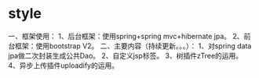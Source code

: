 style
=====
一、框架使用：
1、后台框架：使用spring+spring mvc+hibernate jpa。
2、前台框架：使用bootstrap V2。
二、主要内容（持续更新。。。）：
1、对spring data jpa做二次封装生成公共Dao。
2、自定义jsp标签。
3、树插件zTree的运用。
4、异步上传插件uploadify的运用。
